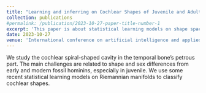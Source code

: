 ```yaml
---
title: "Learning and inferring on Cochlear Shapes of Juvenile and Adult Fossil Hominins"
collection: publications
#permalink: /publication/2023-10-27-paper-title-number-1
excerpt: 'This paper is about statistical learning models on shape space'
date: 2023-10-27
venue: 'International conference on artificial intelligence and applied mathematics for history and archaeology'
---
```

We study the cochlear spiral-shaped cavity in the temporal bone’s petrous part. The main challenges are related to shape and sex differences from early and modern fossil hominins, especially in juvenile. We use some recent statistical learning models on Riemannian manifolds to classify cochlear shapes.
